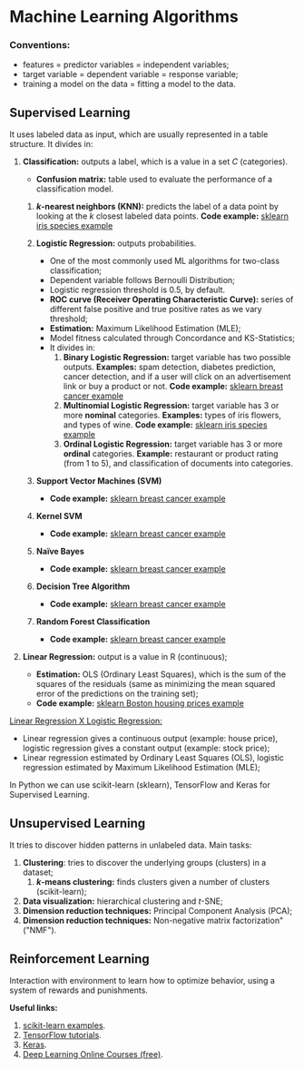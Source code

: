 # Machine Learning Algorithms

### Conventions:
* features = predictor variables = independent variables;
* target variable = dependent variable = response variable;
* training a model on the data = fitting a model to the data.

## Supervised Learning
It uses labeled data as input, which are usually represented in a table structure. It divides in:
1. **Classification:** outputs a label, which is a value in a set *C* (categories).
    * **Confusion matrix:** table used to evaluate the performance of a classification model.
    1. ***k*-nearest neighbors (KNN):** predicts the label of a data point by looking at the *k* closest labeled data points. **Code example:** [sklearn iris species example](https://github.com/letyrobueno/Machine-Learning/blob/master/Supervised-Learning/Classification/scikitlearn_iris.py)
    2. **Logistic Regression:** outputs probabilities.
        * One of the most commonly used ML algorithms for two-class classification;
        * Dependent variable follows Bernoulli Distribution;
        * Logistic regression threshold is 0.5, by default.
        * **ROC curve (Receiver Operating Characteristic Curve):** series of different false positive and true positive rates as we vary threshold;
        * **Estimation:** Maximum Likelihood Estimation (MLE);
        * Model fitness calculated through Concordance and KS-Statistics;
        * It divides in:
            1. **Binary Logistic Regression:** target variable has two possible outputs. **Examples:** spam detection, diabetes prediction, cancer detection, and if a user will click on an advertisement link or buy a product or not. **Code example:** [sklearn breast cancer example](https://github.com/letyrobueno/Machine-Learning/blob/master/Supervised-Learning/Classification/scikitlearn_breast_cancer.py)
            2. **Multinomial Logistic Regression:** target variable has 3 or more **nominal** categories. **Examples:** types of iris flowers, and types of wine. **Code example:** [sklearn iris species example](https://github.com/letyrobueno/Machine-Learning/blob/master/Supervised-Learning/Classification/scikitlearn_iris2.py)
            3. **Ordinal Logistic Regression:** target variable has 3 or more **ordinal** categories. **Example:** restaurant or product rating (from 1 to 5), and classification of documents into categories.
        
    3. **Support Vector Machines (SVM)**
        * **Code example:** [sklearn breast cancer example](https://github.com/letyrobueno/Machine-Learning/blob/master/Supervised-Learning/Classification/scikitlearn_breast_cancer.py)
    4. **Kernel SVM**
        * **Code example:** [sklearn breast cancer example](https://github.com/letyrobueno/Machine-Learning/blob/master/Supervised-Learning/Classification/scikitlearn_breast_cancer.py)    
    5. **Naïve Bayes**
        * **Code example:** [sklearn breast cancer example](https://github.com/letyrobueno/Machine-Learning/blob/master/Supervised-Learning/Classification/scikitlearn_breast_cancer.py)    
    6. **Decision Tree Algorithm**
        * **Code example:** [sklearn breast cancer example](https://github.com/letyrobueno/Machine-Learning/blob/master/Supervised-Learning/Classification/scikitlearn_breast_cancer.py)    
    7. **Random Forest Classification**
        * **Code example:** [sklearn breast cancer example](https://github.com/letyrobueno/Machine-Learning/blob/master/Supervised-Learning/Classification/scikitlearn_breast_cancer.py)    

2. **Linear Regression:** output is a value in R (continuous);
    * **Estimation:** OLS (Ordinary Least Squares), which is the sum of the squares of the residuals (same as minimizing the mean squared error of the predictions on the training set);
    * **Code example:** [sklearn Boston housing prices example](https://github.com/letyrobueno/Machine-Learning/blob/master/Supervised-Learning/Regression/scikitlearn_boston.py)

[Linear Regression X Logistic Regression:](https://www.datacamp.com/community/tutorials/understanding-logistic-regression-python)
* Linear regression gives a continuous output (example: house price), logistic regression gives a constant output (example: stock price);
* Linear regression estimated by Ordinary Least Squares (OLS), logistic regression estimated by Maximum Likelihood Estimation (MLE);

In Python we can use scikit-learn (sklearn), TensorFlow and Keras for Supervised Learning.

## Unsupervised Learning
It tries to discover hidden patterns in unlabeled data. Main tasks:
1. **Clustering**: tries to discover the underlying groups (clusters) in a dataset;
    1. ***k*-means clustering:** finds clusters given a number of clusters (scikit-learn);
2. **Data visualization:** hierarchical clustering and *t*-SNE;
3. **Dimension reduction techniques:** Principal Component Analysis (PCA);
4. **Dimension reduction techniques:** Non-negative matrix factorization" ("NMF").

## Reinforcement Learning
Interaction with environment to learn how to optimize behavior, using a system of rewards and punishments.

**Useful links:**
1. [scikit-learn examples](https://scikit-learn.org/stable/auto_examples/index.html).
2. [TensorFlow tutorials](https://www.tensorflow.org/tutorials/).
3. [Keras](https://keras.io/).
4. [Deep Learning Online Courses (free)](https://www.fast.ai/).
